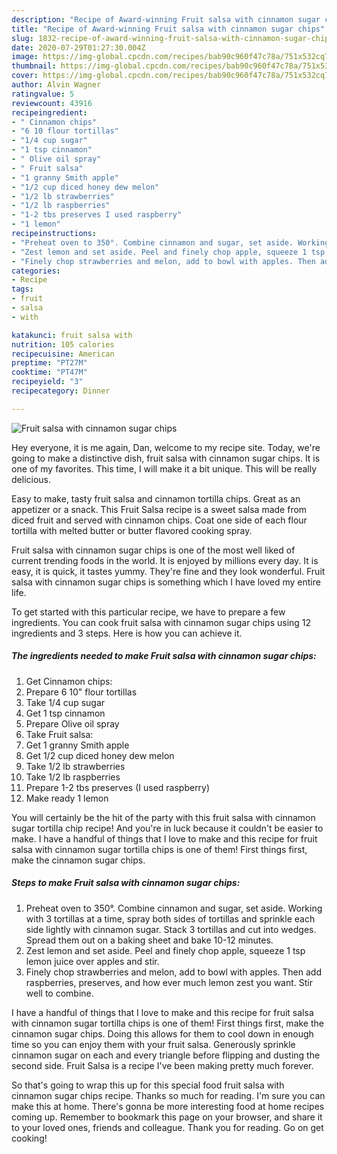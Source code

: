 ```yaml
---
description: "Recipe of Award-winning Fruit salsa with cinnamon sugar chips"
title: "Recipe of Award-winning Fruit salsa with cinnamon sugar chips"
slug: 1832-recipe-of-award-winning-fruit-salsa-with-cinnamon-sugar-chips
date: 2020-07-29T01:27:30.004Z
image: https://img-global.cpcdn.com/recipes/bab90c960f47c78a/751x532cq70/fruit-salsa-with-cinnamon-sugar-chips-recipe-main-photo.jpg
thumbnail: https://img-global.cpcdn.com/recipes/bab90c960f47c78a/751x532cq70/fruit-salsa-with-cinnamon-sugar-chips-recipe-main-photo.jpg
cover: https://img-global.cpcdn.com/recipes/bab90c960f47c78a/751x532cq70/fruit-salsa-with-cinnamon-sugar-chips-recipe-main-photo.jpg
author: Alvin Wagner
ratingvalue: 5
reviewcount: 43916
recipeingredient:
- " Cinnamon chips"
- "6 10 flour tortillas"
- "1/4 cup sugar"
- "1 tsp cinnamon"
- " Olive oil spray"
- " Fruit salsa"
- "1 granny Smith apple"
- "1/2 cup diced honey dew melon"
- "1/2 lb strawberries"
- "1/2 lb raspberries"
- "1-2 tbs preserves I used raspberry"
- "1 lemon"
recipeinstructions:
- "Preheat oven to 350°. Combine cinnamon and sugar, set aside. Working with 3 tortillas at a time, spray both sides of tortillas and sprinkle each side lightly with cinnamon sugar. Stack 3 tortillas and cut into wedges. Spread them out on a baking sheet and bake 10-12 minutes."
- "Zest lemon and set aside. Peel and finely chop apple, squeeze 1 tsp lemon juice over apples and stir."
- "Finely chop strawberries and melon, add to bowl with apples. Then add raspberries, preserves, and how ever much lemon zest you want. Stir well to combine."
categories:
- Recipe
tags:
- fruit
- salsa
- with

katakunci: fruit salsa with 
nutrition: 105 calories
recipecuisine: American
preptime: "PT27M"
cooktime: "PT47M"
recipeyield: "3"
recipecategory: Dinner

---
```



![Fruit salsa with cinnamon sugar chips](https://img-global.cpcdn.com/recipes/bab90c960f47c78a/751x532cq70/fruit-salsa-with-cinnamon-sugar-chips-recipe-main-photo.jpg)

Hey everyone, it is me again, Dan, welcome to my recipe site. Today, we're going to make a distinctive dish, fruit salsa with cinnamon sugar chips. It is one of my favorites. This time, I will make it a bit unique. This will be really delicious.

Easy to make, tasty fruit salsa and cinnamon tortilla chips. Great as an appetizer or a snack. This Fruit Salsa recipe is a sweet salsa made from diced fruit and served with cinnamon chips. Coat one side of each flour tortilla with melted butter or butter flavored cooking spray.

Fruit salsa with cinnamon sugar chips is one of the most well liked of current trending foods in the world. It is enjoyed by millions every day. It is easy, it is quick, it tastes yummy. They're fine and they look wonderful. Fruit salsa with cinnamon sugar chips is something which I have loved my entire life.


To get started with this particular recipe, we have to prepare a few ingredients. You can cook fruit salsa with cinnamon sugar chips using 12 ingredients and 3 steps. Here is how you can achieve it.

<!--inarticleads1-->

##### The ingredients needed to make Fruit salsa with cinnamon sugar chips:

1. Get  Cinnamon chips:
1. Prepare 6 10&#34; flour tortillas
1. Take 1/4 cup sugar
1. Get 1 tsp cinnamon
1. Prepare  Olive oil spray
1. Take  Fruit salsa:
1. Get 1 granny Smith apple
1. Get 1/2 cup diced honey dew melon
1. Take 1/2 lb strawberries
1. Take 1/2 lb raspberries
1. Prepare 1-2 tbs preserves (I used raspberry)
1. Make ready 1 lemon


You will certainly be the hit of the party with this fruit salsa with cinnamon sugar tortilla chip recipe! And you&#39;re in luck because it couldn&#39;t be easier to make. I have a handful of things that I love to make and this recipe for fruit salsa with cinnamon sugar tortilla chips is one of them! First things first, make the cinnamon sugar chips. 

<!--inarticleads2-->

##### Steps to make Fruit salsa with cinnamon sugar chips:

1. Preheat oven to 350°. Combine cinnamon and sugar, set aside. Working with 3 tortillas at a time, spray both sides of tortillas and sprinkle each side lightly with cinnamon sugar. Stack 3 tortillas and cut into wedges. Spread them out on a baking sheet and bake 10-12 minutes.
1. Zest lemon and set aside. Peel and finely chop apple, squeeze 1 tsp lemon juice over apples and stir.
1. Finely chop strawberries and melon, add to bowl with apples. Then add raspberries, preserves, and how ever much lemon zest you want. Stir well to combine.


I have a handful of things that I love to make and this recipe for fruit salsa with cinnamon sugar tortilla chips is one of them! First things first, make the cinnamon sugar chips. Doing this allows for them to cool down in enough time so you can enjoy them with your fruit salsa. Generously sprinkle cinnamon sugar on each and every triangle before flipping and dusting the second side. Fruit Salsa is a recipe I&#39;ve been making pretty much forever. 

So that's going to wrap this up for this special food fruit salsa with cinnamon sugar chips recipe. Thanks so much for reading. I'm sure you can make this at home. There's gonna be more interesting food at home recipes coming up. Remember to bookmark this page on your browser, and share it to your loved ones, friends and colleague. Thank you for reading. Go on get cooking!
